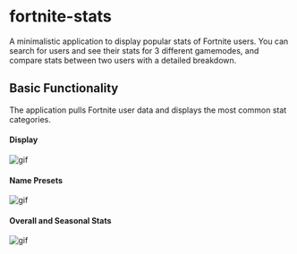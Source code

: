 # fortnite-stats

A minimalistic application to display popular stats of Fortnite users. You can search for users and see their stats for 3 different gamemodes, and compare stats between two users with a detailed breakdown.

## Basic Functionality

The application pulls Fortnite user data and displays the most common stat categories.

#### Display

![gif](https://media.giphy.com/media/1pnZrxwebwUNHlotRS/giphy.gif)

#### Name Presets

![gif](https://media.giphy.com/media/ulLheB80FnfrnpJ67G/giphy.gif)

#### Overall and Seasonal Stats

![gif](https://media.giphy.com/media/xU1rYITTeg9h1t9qEC/giphy.gif)



